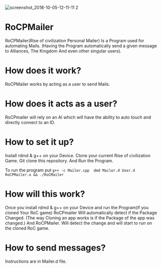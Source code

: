 ![screenshot_2018-10-05-12-11-11 2](https://user-images.githubusercontent.com/42507604/46549826-e0fc1080-c898-11e8-92fe-967e9b0d2990.png)

# RoCPMailer

RoCPMailer(Rise of civilization Personal Mailer) Is a Program used for automating Mails. (Having the Program automatically send a given message to Alliances, The Kingdom And even other singular users). 

# How does it work? 

RoCPMailer works by acting as a user to send Mails. 

# How does it acts as a user? 

RoCPmailer will rely on an AI which will have the ability to auto touch and directly connect to an ID. 

# How to set it up? 

Install rdmd & g++ on your Device. 
Clone your current Rise of civilization Game. 
Git clone this repository. 
And Run the Program. 

To run the program put `g++ -c Mailer.cpp  dmd Mailer.d User.d RoCPMailer.o && ./RoCMailer `

# How will this work? 
Once you install rdmd & g++ on your Device and run the Program(if you cloned Your RoC game) RoCPmailer Will automatically detect if the Package Changed. (The way Cloning an app works is if the Package of the app was changed.) And RoCPMailer. Will detect the change and will start to run on the cloned RoC game.

# How to send messages? 

Instructions are in Mailer.d file. 
